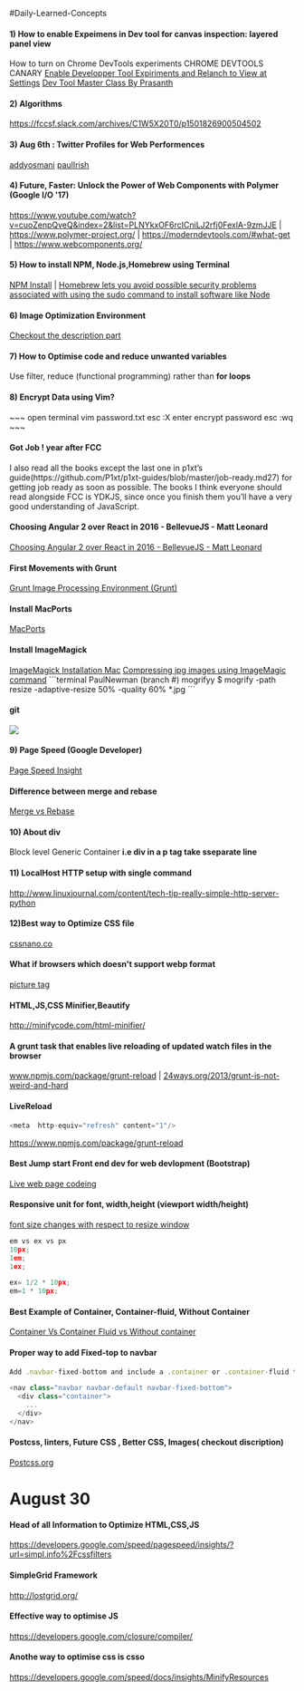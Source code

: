 #Daily-Learned-Concepts

<h4>1) How to enable Expeimens in Dev tool for canvas inspection: layered panel view</h4>
How to turn on Chrome DevTools experiments
CHROME DEVTOOLS CANARY
<a href="chrome://flags">Enable Developper Tool Expiriments and Relanch to View at Settings</a>
<a href="https://www.youtube.com/watch?v=KykP5Z5E4kA">Dev Tool Master Class By Prasanth</a>
<h4>2) Algorithms </h4>
<a href="https://fccsf.slack.com/archives/C1W5X20T0/p1501826900504502">https://fccsf.slack.com/archives/C1W5X20T0/p1501826900504502</a>
<h4>3) Aug 6th : Twitter Profiles for Web Performences </h4>
<a href="https://twitter.com/addyosmani">addyosmani</a>
<a href="https://twitter.com/paul_irish">paulIrish</a>
<h4>4) Future, Faster: Unlock the Power of Web Components with Polymer (Google I/O '17) </h4>
<a href="https://www.youtube.com/watch?v=cuoZenpQveQ&index=2&list=PLNYkxOF6rcICniLJ2rfj0FexlA-9zmJJE">https://www.youtube.com/watch?v=cuoZenpQveQ&index=2&list=PLNYkxOF6rcICniLJ2rfj0FexlA-9zmJJE</a> |
<a href="https://www.polymer-project.org/">https://www.polymer-project.org/</a> | 
<a href="https://moderndevtools.com/#what-get">https://moderndevtools.com/#what-get</a> |
<a href="https://www.webcomponents.org/">https://www.webcomponents.org/</a>
<h4>5) How to install NPM, Node.js,Homebrew using Terminal </h4>
<a  href="https://treehouse.github.io/installation-guides/mac/node-mac.html">NPM Install</a> |
<a href="https://treehouse.github.io/installation-guides/mac/homebrew">Homebrew lets you avoid possible security problems associated with using the sudo command to install software like Node </a>
<h4>6) Image Optimization Environment </h4>
<a href="https://classroom.udacity.com/courses/ud882/lessons/3520939843/concepts/37391188430923">Checkout the description part</a>
<h4>7) How to Optimise code and reduce unwanted variables </h4>
Use filter, reduce (functional programming) rather than <strong>for loops</strong>
<h4>8) Encrypt Data using  Vim?</h4>
~~~
open terminal
vim password.txt
esc :X
enter encrypt password 
esc :wq
~~~
<h4> Got Job ! year after FCC</h4>
I also read all the books except the last one in p1xt’s guide(https://github.com/P1xt/p1xt-guides/blob/master/job-ready.md27) for getting job ready as soon as possible. The books I think everyone should read alongside FCC is YDKJS, since once you finish them you’ll have a very good understanding of JavaScript.
<h4> Choosing Angular 2 over React in 2016 - BellevueJS - Matt Leonard</h4>
<a href="https://www.youtube.com/watch?v=ZxrE3mV8fjc">Choosing Angular 2 over React in 2016 - BellevueJS - Matt Leonard</a>
<h4> First Movements with Grunt</h4>
<a href="https://css-tricks.com/video-screencasts/130-first-moments-grunt/">Grunt </a>
<a href="https://classroom.udacity.com/courses/ud882/lessons/3520939843/concepts/37391188430923">Image Processing Environment (Grunt) </a>
<h4> Install MacPorts</h4>
<a href="https://www.youtube.com/watch?v=N22Ic6ZRPXI"> MacPorts</a>
<h4> Install ImageMagick </h4>
<a href="https://www.youtube.com/watch?v=rszmpxNG67M"> ImageMagick Installation Mac</a>
<a href="https://www.youtube.com/watch?v=-hPleOyZJr4">Compressing jpg images using ImageMagic command</a>
```terminal
PaulNewman (branch #) mogrifyy $ mogrify -path resize -adaptive-resize 50% -quality 60%  *.jpg
```
<h4> git </h4>
<img src="https://i.stack.imgur.com/zUInQ.png"></img>
<h4>9) Page Speed (Google Developer)</h4>
<a href="https://developers.google.com/speed/pagespeed/insights/">Page Speed Insight</a>
<h4> Difference between merge and rebase</h4>
<a href="https://www.youtube.com/watch?v=TymF3DpidJ8&spfreload=5">Merge vs Rebase</a>
<h4>10) About div </h4>
<p> Block level Generic Container <strong>i.e div in a p tag  take sseparate line</strong> </p> 
<h4>11) LocalHost HTTP setup with single command </h4>
<a href="http://www.linuxjournal.com/content/tech-tip-really-simple-http-server-python">http://www.linuxjournal.com/content/tech-tip-really-simple-http-server-python</a>
<h4>12)Best way to Optimize CSS file</h4>
<a href="http://cssnano.co/">cssnano.co</a>
<h4>What if browsers which doesn't support webp format</h4>
<a href="https://developer.mozilla.org/en-US/docs/Web/HTML/Element/picture">picture tag</a>
<h4>HTML,JS,CSS Minifier,Beautify</h4>
<a href="http://minifycode.com/html-minifier/">http://minifycode.com/html-minifier/</a>
<h4>A grunt task that enables live reloading of updated watch files in the browser</h4>
<a href="https://www.npmjs.com/package/grunt-reload">www.npmjs.com/package/grunt-reload</a> |
<a href="https://24ways.org/2013/grunt-is-not-weird-and-hard/">24ways.org/2013/grunt-is-not-weird-and-hard</a>
<h4> LiveReload </h4>

```javascript
<meta  http-equiv="refresh" content="1"/>
```
<a href="https://www.npmjs.com/package/grunt-reload">https://www.npmjs.com/package/grunt-reload</a>

<h4> Best Jump start Front end dev for web devlopment (Bootstrap)</h4>
<a href="https://classroom.udacity.com/courses/ud304/lessons/2794148535/concepts/27887686420923">Live web page codeing</a>

<h4>Responsive unit for font, width,height (viewport width/height)</h4>

<a href="https://www.w3schools.com/cssref/tryit.asp?filename=trycss_unit_vmin">font size changes with respect to resize window</a>
```javascript
em vs ex vs px
10px;
1em;
1ex;

ex= 1/2 * 10px;
em=1 * 10px;

```
<h4>Best Example of Container, Container-fluid, Without Container</h4>

<a href="https://codepen.io/ncerminara/pen/omChv">Container Vs Container Fluid vs Without container </a>

<h4> Proper way to add Fixed-top to navbar</h4>

```javascript
Add .navbar-fixed-bottom and include a .container or .container-fluid to center and pad navbar content.

<nav class="navbar navbar-default navbar-fixed-bottom">
  <div class="container">
    ...
  </div>
</nav>

```
<h4> Postcss, linters, Future CSS , Better CSS, Images( checkout discription)</h4>

<a href="https://github.com/postcss/postcss#readme">Postcss.org</a>

# August 30

<h4> Head of all Information to Optimize HTML,CSS,JS </h4>
<a href="https://developers.google.com/speed/pagespeed/insights/?url=simpl.info%2Fcssfilters">https://developers.google.com/speed/pagespeed/insights/?url=simpl.info%2Fcssfilters</a>
<h4> SimpleGrid Framework </h4>
<a href="http://lostgrid.org/">http://lostgrid.org/</a>
<h4> Effective way to optimise JS</h4>
<a href="https://developers.google.com/closure/compiler/">https://developers.google.com/closure/compiler/</a>
<h4> Anothe way to optimise css is csso </h4>
<a href="https://developers.google.com/speed/docs/insights/MinifyResources">https://developers.google.com/speed/docs/insights/MinifyResources</a>

<h4> 
